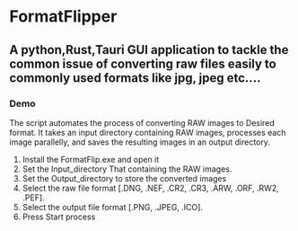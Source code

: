 
# FormatFlipper

## A python,Rust,Tauri GUI application to tackle the common issue of converting raw files easily to commonly used formats like jpg, jpeg etc....



### Demo

The script automates the process of converting RAW images to Desired format. It takes an input directory containing RAW images, processes each image parallelly, and saves the resulting images in an output directory.

1.	Install the FormatFlip.exe and open it
2.	Set the Input_directory That containing the RAW images.
3.	Set the Output_directory to store the converted images
4.	Select the raw file format [.DNG, .NEF, .CR2, .CR3, .ARW, .ORF, .RW2, .PEF].
5.	Select the output file format [.PNG, .JPEG, .ICO]. 
6.	Press Start process

